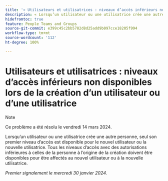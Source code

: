 ```yaml
---
title: '« Utilisateurs et utilisatrices : niveaux d’accès inférieurs non disponibles lors de la création d’un utilisateur ou d’une utilisatrice »'
description: « Lorsqu’un utilisateur ou une utilisatrice crée une autre personne, seul son premier niveau d’accès est disponible pour le nouvel utilisateur ou la nouvelle utilisatrice. Tous les niveaux d’accès avec des autorisations inférieures à celles de la personne à l’origine de la création doivent être disponibles pour être affectés au nouvel utilisateur ou à la nouvelle utilisatrice. »
hidefromtoc: true
feature: People Teams and Groups
source-git-commit: e399c45c2bb5782d8d25add9b097cce18205f994
workflow-type: tm+mt
source-wordcount: '112'
ht-degree: 100%

---
```



# Utilisateurs et utilisatrices : niveaux d’accès inférieurs non disponibles lors de la création d’un utilisateur ou d’une utilisatrice

>[!NOTE]
>
>Ce problème a été résolu le vendredi 14 mars 2024.

Lorsqu’un utilisateur ou une utilisatrice crée une autre personne, seul son premier niveau d’accès est disponible pour le nouvel utilisateur ou la nouvelle utilisatrice. Tous les niveaux d’accès avec des autorisations inférieures à celles de la personne à l’origine de la création doivent être disponibles pour être affectés au nouvel utilisateur ou à la nouvelle utilisatrice.

_Premier signalement le mercredi 30 janvier 2024._
